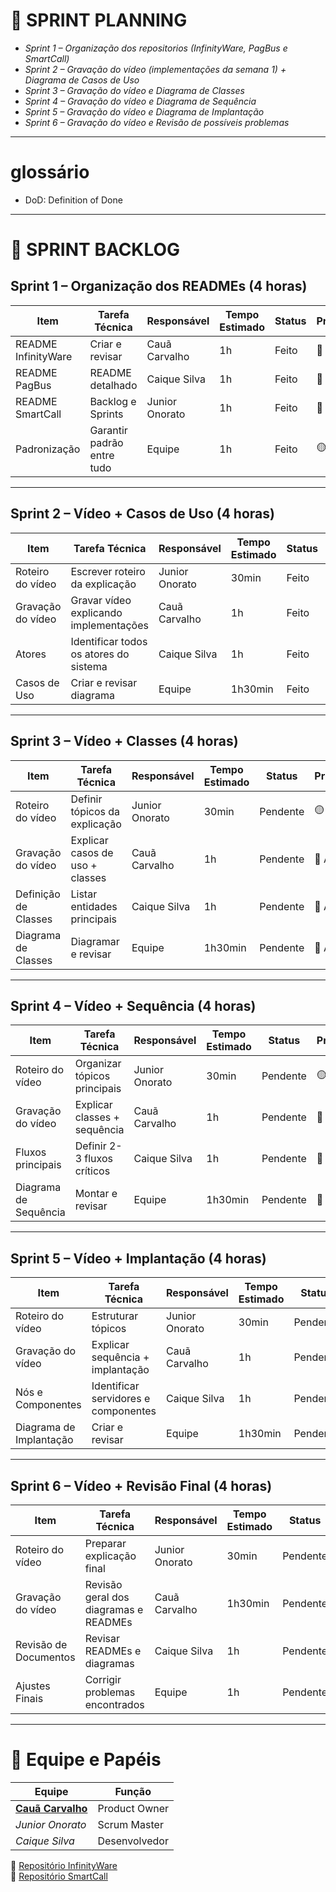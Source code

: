 # 📌 SPRINT PLANNING

- *Sprint 1 – Organização dos repositorios (InfinityWare, PagBus e SmartCall)*  
- *Sprint 2 – Gravação do vídeo (implementações da semana 1) + Diagrama de Casos de Uso*  
- *Sprint 3 – Gravação do vídeo e Diagrama de Classes*  
- *Sprint 4 – Gravação do vídeo e Diagrama de Sequência*  
- *Sprint 5 – Gravação do vídeo e Diagrama de Implantação*  
- *Sprint 6 – Gravação do vídeo e Revisão de possíveis problemas*

---

# glossário

- DoD: Definition of Done

---

# 📂 SPRINT BACKLOG

## Sprint 1 – Organização dos READMEs (4 horas)
| Item | Tarefa Técnica | Responsável | Tempo Estimado | Status | Prioridade | DoD |
|------|----------------|-------------|----------------|--------|------------|-----------|
| README InfinityWare | Criar e revisar | Cauã Carvalho | 1h | Feito | 🔴 Alta | Aguardando |
| README PagBus | README detalhado | Caique Silva | 1h | Feito | 🔴 Alta | Aguardando |
| README SmartCall | Backlog e Sprints| Junior Onorato | 1h | Feito | 🔴 Alta | Aguardando |
| Padronização | Garantir padrão entre tudo| Equipe | 1h | Feito | 🟡 Média | Aguardando |

---

## Sprint 2 – Vídeo + Casos de Uso (4 horas)
| Item | Tarefa Técnica | Responsável | Tempo Estimado | Status | Prioridade | DoD |
|------|----------------|-------------|----------------|--------|------------|-----------|
| Roteiro do vídeo | Escrever roteiro da explicação | Junior Onorato | 30min | Feito | 🟡 Média | Aguardando |
| Gravação do vídeo | Gravar vídeo explicando implementações | Cauã Carvalho | 1h | Feito | 🔴 Alta | Aguardando |
| Atores | Identificar todos os atores do sistema | Caique Silva | 1h | Feito | 🔴 Alta | Aguardando |
| Casos de Uso | Criar e revisar diagrama | Equipe | 1h30min | Feito | 🔴 Alta | Aguardando |

---

## Sprint 3 – Vídeo + Classes (4 horas)
| Item | Tarefa Técnica | Responsável | Tempo Estimado | Status | Prioridade | DoD |
|------|----------------|-------------|----------------|--------|------------|-----------|
| Roteiro do vídeo | Definir tópicos da explicação | Junior Onorato | 30min | Pendente | 🟡 Média | Aguardando |
| Gravação do vídeo | Explicar casos de uso + classes | Cauã Carvalho | 1h | Pendente | 🔴 Alta | Aguardando |
| Definição de Classes | Listar entidades principais | Caique Silva | 1h | Pendente | 🔴 Alta | Aguardando |
| Diagrama de Classes | Diagramar e revisar | Equipe | 1h30min | Pendente | 🔴 Alta | Aguardando |

---

## Sprint 4 – Vídeo + Sequência (4 horas)
| Item | Tarefa Técnica | Responsável | Tempo Estimado | Status | Prioridade | DoD |
|------|----------------|-------------|----------------|--------|------------|-----------|
| Roteiro do vídeo | Organizar tópicos principais | Junior Onorato | 30min | Pendente | 🟡 Média | Aguardando |
| Gravação do vídeo | Explicar classes + sequência | Cauã Carvalho | 1h | Pendente | 🔴 Alta | Aguardando |
| Fluxos principais | Definir 2-3 fluxos críticos | Caique Silva | 1h | Pendente | 🔴 Alta | Aguardando |
| Diagrama de Sequência | Montar e revisar | Equipe | 1h30min | Pendente | 🔴 Alta | Aguardando |
 
---

## Sprint 5 – Vídeo + Implantação (4 horas)
| Item | Tarefa Técnica | Responsável | Tempo Estimado | Status | Prioridade | DoD |
|------|----------------|-------------|----------------|--------|------------|-----------|
| Roteiro do vídeo | Estruturar tópicos | Junior Onorato | 30min | Pendente | 🟡 Média | Aguardando |
| Gravação do vídeo | Explicar sequência + implantação | Cauã Carvalho | 1h | Pendente | 🔴 Alta | Aguardando |
| Nós e Componentes | Identificar servidores e componentes | Caique Silva | 1h | Pendente | 🔴 Alta | Aguardando |
| Diagrama de Implantação | Criar e revisar | Equipe | 1h30min | Pendente | 🔴 Alta | Aguardando |

---

## Sprint 6 – Vídeo + Revisão Final (4 horas)
| Item | Tarefa Técnica | Responsável | Tempo Estimado | Status | Prioridade | DoD |
|------|----------------|-------------|----------------|--------|------------|-----------|
| Roteiro do vídeo | Preparar explicação final | Junior Onorato | 30min | Pendente | 🟡 Média | Aguardando |
| Gravação do vídeo | Revisão geral dos diagramas e READMEs | Cauã Carvalho | 1h30min | Pendente | 🔴 Alta | Aguardando |
| Revisão de Documentos | Revisar READMEs e diagramas | Caique Silva | 1h | Pendente | 🔴 Alta | Aguardando |
| Ajustes Finais | Corrigir problemas encontrados | Equipe | 1h | Pendente | 🔴 Alta | Aguardando |

---

# 👥 Equipe e Papéis

| Equipe | Função |
|--------|--------|
| [**Cauã Carvalho**](https://github.com/Arcano06) | Product Owner |
| *Junior Onorato* | Scrum Master |
| *Caique Silva* | Desenvolvedor |


🔗 [Repositório InfinityWare](https://github.com/4-SEMESTRE)  
🔗 [Repositório SmartCall](https://github.com/4-SEMESTRE/Smartcall)  
